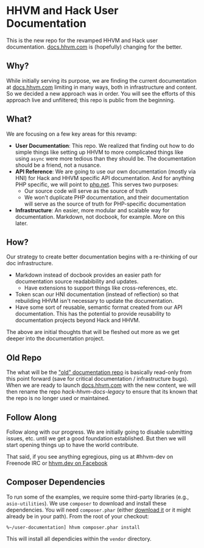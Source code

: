 # HHVM and Hack User Documentation

This is the new repo for the revamped HHVM and Hack user documentation. [docs.hhvm.com](docs.hhvm.com) is (hopefully) changing for the better.

## Why?

While initially serving its purpose, we are finding the current documentation at [docs.hhvm.com](docs.hhvm.com) limiting in many ways, both in infrastructure and content. So we decided a new approach was in order. You will see the efforts of this approach live and unfiltered; this repo is public from the beginning.

## What?

We are focusing on a few key areas for this revamp:

* **User Documentation**: This repo. We realized that finding out how to do simple things like setting up HHVM to more complicated things like using `async` were more tedious than they should be. The documentation should be a friend, not a nusance. 
* **API Reference**: We are going to use our own documentation (mostly via HNI) for Hack and HHVM specific API documentation. And for anything PHP specific, we will point to [php.net](http://php.net). This serves two purposes:
    - Our source code will serve as the source of truth
    - We won't duplicate PHP documentation, and their documentation will serve as the source of truth for PHP-specific documentation
* **Infrastructure**: An easier, more modular and scalable way for documentation. Markdown, not docbook, for example. More on this later.

## How?

Our strategy to create better documentation begins with a re-thinking of our doc infrastructure.

* Markdown instead of docbook provides an easier path for documentation source readabibility and updates.
    - Have extensions to support things like cross-references, etc.
* Token scan our HNI documentation (instead of reflection) so that rebuilding HHVM isn't necessary to update the documentation. 
* Have some sort of reusable, semantic format created from our API documentation. This has the potential to provide reusability to documentation projects beyond Hack and HHVM.

The above are initial thoughts that will be fleshed out more as we get deeper into the documentation project.

## Old Repo

The what will be the ["old" documentation repo](https://github.com/hhvm/hack-hhvm-docs) is basically read-only from this point forward (save for critical documentation / infrastructure bugs). When we are ready to launch [docs.hhvm.com](docs.hhvm.com) with the new content, we will then rename the repo *hack-hhvm-docs-legacy* to ensure that its known that the repo is no longer used or maintained.

## Follow Along

Follow along with our progress. We are initially going to disable submitting issues, etc. until we get a good foundation established. But then we will start opening things up to have the world contribute.

That said, if you see anything egregious, ping us at #hhvm-dev on Freenode IRC or [hhvm.dev on Facebook](https://www.facebook.com/groups/hhvm.dev/)

## Composer Dependencies

To run some of the examples, we require some third-party libraries (e.g., `asio-utilities`). We use `composer` to download and install these dependencies. You will need `composer.phar` (either [download it](https://getcomposer.org/download/) or it might already be in your path). From the root of your checkout:

```
%~/user-documentation] hhvm composer.phar install
```

This will install all dependicies within the `vendor` directory.
